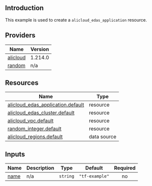 <!-- BEGIN_TF_DOCS -->
## Introduction

This example is used to create a `alicloud_edas_application` resource.

## Providers

| Name | Version |
|------|---------|
| <a name="provider_alicloud"></a> [alicloud](#provider\_alicloud) | 1.214.0 |
| <a name="provider_random"></a> [random](#provider\_random) | n/a |

## Resources

| Name | Type |
|------|------|
| [alicloud_edas_application.default](https://registry.terraform.io/providers/aliyun/alicloud/latest/docs/resources/edas_application) | resource |
| [alicloud_edas_cluster.default](https://registry.terraform.io/providers/aliyun/alicloud/latest/docs/resources/edas_cluster) | resource |
| [alicloud_vpc.default](https://registry.terraform.io/providers/aliyun/alicloud/latest/docs/resources/vpc) | resource |
| [random_integer.default](https://registry.terraform.io/providers/hashicorp/random/latest/docs/resources/integer) | resource |
| [alicloud_regions.default](https://registry.terraform.io/providers/aliyun/alicloud/latest/docs/data-sources/regions) | data source |

## Inputs

| Name | Description | Type | Default | Required |
|------|-------------|------|---------|:--------:|
| <a name="input_name"></a> [name](#input\_name) | n/a | `string` | `"tf-example"` | no |
<!-- END_TF_DOCS -->    